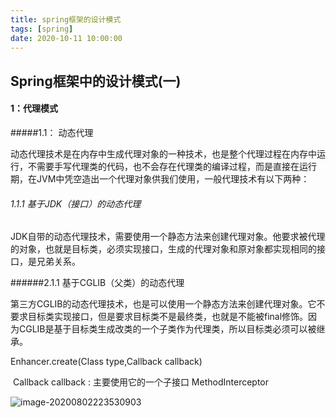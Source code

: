 ```yaml
---
title: spring框架的设计模式
tags: [spring]
date: 2020-10-11 10:00:00
---
```


##  Spring框架中的设计模式(一)

#### 1：代理模式

#####1.1： 动态代理

  动态代理技术是在内存中生成代理对象的一种技术，也是整个代理过程在内存中运行，不需要手写代理类的代码，也不会存在代理类的编译过程，而是直接在运行期，在JVM中凭空造出一个代理对象供我们使用，一般代理技术有以下两种：

###### 1.1.1 基于JDK（接口）的动态代理

  JDK自带的动态代理技术，需要使用一个静态方法来创建代理对象。他要求被代理的对象，也就是目标类，必须实现接口，生成的代理对象和原对象都实现相同的接口，是兄弟关系。

 

######2.1.1 基于CGLIB（父类）的动态代理

  第三方CGLIB的动态代理技术，也是可以使用一个静态方法来创建代理对象。它不要求目标类实现接口，但是要求目标类不是最终类，也就是不能被final修饰。因为CGLIB是基于目标类生成改类的一个子类作为代理类，所以目标类必须可以被继承。

Enhancer.create(Class type,Callback callback)

​    Callback callback : 主要使用它的一个子接口 MethodInterceptor

![image-20200802223530903](C:\Users\wang\AppData\Roaming\Typora\typora-user-images\image-20200802223530903.png)


